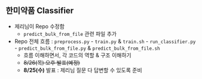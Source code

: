 ## 한미약품 Classifier

- 제리님이 Repo 수정함
  - `predict_bulk_from_file` 관련 파일 추가
- Repo 전체 흐름 : `preprocess.py` - `train.py` & `train.sh` - `run_classifier.py` - `predict_bulk_from_file.py` & `predict_bulk_from_file.sh`
  - 흐름 이해하면서, 각 코드의 역할 & 구조 이해하기
  - ~~8/26(목) 오후 발표(예정)~~ 
  - **8/25(수)** 발표 : 제리님 질문 다 답변할 수 있도록 준비
